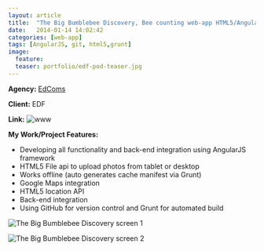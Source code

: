 ```yaml
---
layout: article
title:  "The Big Bumblebee Discovery, Bee counting web-app HTML5/AngularJS"
date:   2014-01-14 14:02:42
categories: [web-app]
tags: [AngularJS, git, html5,grunt]
image:
  feature:
  teaser: portfolio/edf-pod-teaser.jpg
---
```


**Agency:** [EdComs](http://www.edcoms.com/)  

**Client:** EDF

**Link:** ![www](http://jointhepod.org/bees-data-tool/build/)

**My Work/Project Features:**

- Developing all functionality and back-end integration using AngularJS framework
- HTML5 File api to upload photos from tablet or desktop
- Works offline (auto generates cache manifest via Grunt)
- Google Maps integration
- HTML5 location API
- Back-end integration
- Using GitHub for version control and Grunt for automated build  

![The Big Bumblebee Discovery screen 1]({{site.baseurl}}/images/portfolio/edf-pod-1.jpg "The Big Bumblebee Discovery screen 1")

![The Big Bumblebee Discovery screen 2]({{site.baseurl}}/images/portfolio/edf-pod-2.jpg "The Big Bumblebee Discovery screen 2")

